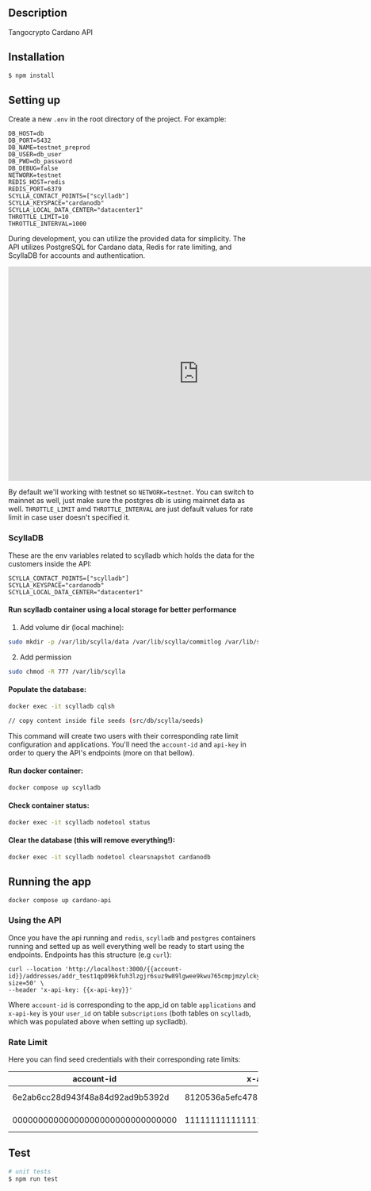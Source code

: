 
## Description

Tangocrypto Cardano API

## Installation

```bash
$ npm install
```

## Setting up
Create a new `.env` in the root directory of the project. For example:

```
DB_HOST=db
DB_PORT=5432
DB_NAME=testnet_preprod
DB_USER=db_user
DB_PWD=db_password
DB_DEBUG=false
NETWORK=testnet
REDIS_HOST=redis
REDIS_PORT=6379
SCYLLA_CONTACT_POINTS=["scylladb"]
SCYLLA_KEYSPACE="cardanodb"
SCYLLA_LOCAL_DATA_CENTER="datacenter1"
THROTTLE_LIMIT=10
THROTTLE_INTERVAL=1000
```
During development, you can utilize the provided data for simplicity. The API utilizes PostgreSQL for Cardano data, Redis for rate limiting, and ScyllaDB for accounts and authentication.

<iframe width="768" height="432" src="https://miro.com/app/live-embed/o9J_l8e_TIY=/?moveToViewport=-398,-497,957,757&embedId=809824949313" frameborder="0" scrolling="no" allow="fullscreen; clipboard-read; clipboard-write" allowfullscreen></iframe>

By default we'll working with testnet so `NETWORK=testnet`. You can switch to mainnet as well, just make sure the postgres db is using mainnet data as well. `THROTTLE_LIMIT` amd `THROTTLE_INTERVAL` are just default values for rate limit in case user doesn't specified it.

### ScyllaDB

These are the env variables related to scylladb which holds the data for the customers inside the API:

```
SCYLLA_CONTACT_POINTS=["scylladb"]
SCYLLA_KEYSPACE="cardanodb"
SCYLLA_LOCAL_DATA_CENTER="datacenter1"
```

#### Run scylladb container using a local storage for better performance

1. Add volume dir (local machine):

```bash
sudo mkdir -p /var/lib/scylla/data /var/lib/scylla/commitlog /var/lib/scylla/hints /var/lib/scylla/view_hints
```

2. Add permission

```bash
sudo chmod -R 777 /var/lib/scylla
```

#### Populate the database:

```bash
docker exec -it scylladb cqlsh

// copy content inside file seeds (src/db/scylla/seeds)

```

This command will create two users with their corresponding rate limit configuration and applications. You'll need the `account-id` and `api-key` in order to query the API's endpoints (more on that bellow).

#### Run docker container:

```bash
docker compose up scylladb
```

#### Check container status:

```bash
docker exec -it scylladb nodetool status
```

#### Clear the database (this will remove everything!):

```bash
docker exec -it scylladb nodetool clearsnapshot cardanodb
```


## Running the app

```bash
docker compose up cardano-api
```

### Using the API
Once you have the api running and `redis`, `scylladb` and `postgres` containers running and setted up as well everything well be ready to start using the endpoints.
Endpoints has this structure (e.g `curl`):

```
curl --location 'http://localhost:3000/{{account-id}}/addresses/addr_test1qp096kfuh3lzgjr6suz9w89lgwee9kwu765cmpjmzylckywdlts73fm59h9svf05xnxctt2fhslzqffdsfhl2hyg49asd4lwnt/utxos?size=50' \
--header 'x-api-key: {{x-api-key}}'
```
Where `account-id` is corresponding to the app_id on table `applications` and `x-api-key` is your `user_id` on table `subscriptions` (both tables on `scylladb`, which was populated above when setting up syclladb).

### Rate Limit
Here you can find seed credentials with their corresponding rate limits:

|  account-id | x-api-key  | |
|---|---|--|
| 6e2ab6cc28d943f48a84d92ad9b5392d  | 8120536a5efc478b92809f8f1987a76e  | 10 req/sec |
| 00000000000000000000000000000000  | 11111111111111111111111111111111  | 3 req/min  |


## Test

```bash
# unit tests
$ npm run test
```
